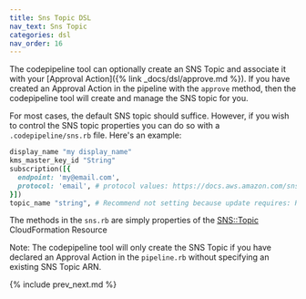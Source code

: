```yaml
---
title: Sns Topic DSL
nav_text: Sns Topic
categories: dsl
nav_order: 16
---
```


The codepipeline tool can optionally create an SNS Topic and associate it with your [Approval Action]({% link _docs/dsl/approve.md %}).
If you have created an Approval Action in the pipeline with the `approve` method, then the codepipeline tool will create and manage the SNS topic for you.

For most cases, the default SNS topic should suffice. However, if you wish to control the SNS topic properties you can do so with a `.codepipeline/sns.rb` file.  Here's an example:

```ruby
display_name "my display_name"
kms_master_key_id "String"
subscription([{
  endpoint: 'my@email.com',
  protocol: 'email', # protocol values: https://docs.aws.amazon.com/sns/latest/api/API_Subscribe.html
}])
topic_name "string", # Recommend not setting because update requires: Replacement. Allow CloudFormation to set it so 2 pipelines dont have same SNS Topic name that collides
```

The methods in the `sns.rb` are simply properties of the [SNS::Topic](https://docs.aws.amazon.com/AWSCloudFormation/latest/UserGuide/aws-properties-sns-topic.html) CloudFormation Resource

Note: The codepipeline tool will only create the SNS Topic if you have declared an Approval Action in the `pipeline.rb` without specifying an existing SNS Topic ARN.

{% include prev_next.md %}